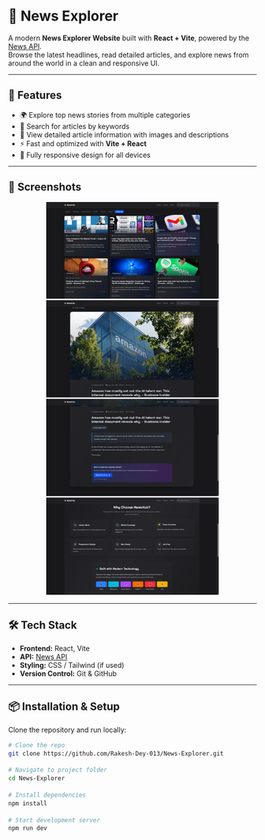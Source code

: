 # 📰 News Explorer

A modern **News Explorer Website** built with **React + Vite**, powered by the [News API](https://newsapi.org/).  
Browse the latest headlines, read detailed articles, and explore news from around the world in a clean and responsive UI.

---

## 🚀 Features
- 🌍 Explore top news stories from multiple categories  
- 🔎 Search for articles by keywords  
- 📄 View detailed article information with images and descriptions  
- ⚡ Fast and optimized with **Vite + React**  
- 📱 Fully responsive design for all devices  

---

## 📸 Screenshots

<p align="center">
  <img src="https://github.com/Rakesh-Dey-013/News-Explorer/blob/main/src/assets/Home.png" alt="Home Page" width="350"/>
  <img src="https://github.com/Rakesh-Dey-013/News-Explorer/blob/main/src/assets/Details.png" alt="News Details Page" width="350"/>
  <img src="https://github.com/Rakesh-Dey-013/News-Explorer/blob/main/src/assets/Details_02.png" alt="Article Details Page" width="350"/>
  <img src="https://github.com/Rakesh-Dey-013/News-Explorer/blob/main/src/assets/About.png" alt="About Page" width="350"/>
</p>

---

## 🛠️ Tech Stack
- **Frontend:** React, Vite  
- **API:** [News API](https://newsapi.org/)  
- **Styling:** CSS / Tailwind (if used)  
- **Version Control:** Git & GitHub  

---

## 📦 Installation & Setup

Clone the repository and run locally:

```bash
# Clone the repo
git clone https://github.com/Rakesh-Dey-013/News-Explorer.git

# Navigate to project folder
cd News-Explorer

# Install dependencies
npm install

# Start development server
npm run dev
